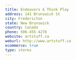 ```yaml
---
title: Endeavors & Think Play
address: 141 Brunswick St
city: Fredericton
state: New Brunswick
country: Canada
phone: 506-455-4278
website: artstuff.ca
weburl: http://www.artstuff.ca
ecommerce: true
type: stores
---
```

